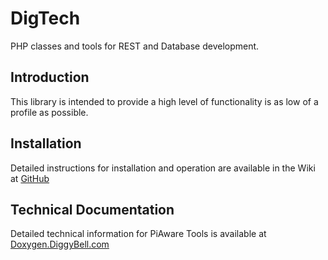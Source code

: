 # DigTech
PHP classes and tools for REST and Database development.

## Introduction
This library is intended to provide a high level of functionality is as low of a profile
as possible.

## Installation
Detailed instructions for installation and operation are available in the Wiki at [GitHub](https://github.com/diggybell/digtech/wiki)

## Technical Documentation
Detailed technical information for PiAware Tools is available at [Doxygen.DiggyBell.com](https://doxygen.diggybell.com/digtech)
